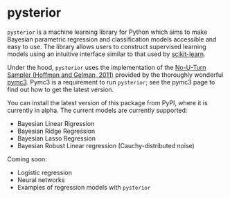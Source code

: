# pysterior

`pysterior` is a machine learning library for Python which aims to make Bayesian parametric regression and classification models accessible and easy to use. The library allows users to construct supervised learning models using an intuitive interface similar to that used by [scikit-learn](https://github.com/scikit-learn/scikit-learn).

Under the hood, `pysterior` uses the implementation of the [No-U-Turn Sampler (Hoffman and Gelman, 2011)](http://arxiv.org/abs/1111.4246) provided by the thoroughly wonderful [pymc3](https://github.com/pymc-devs/pymc3). Pymc3 is a requirement to run `pysterior`; see the pymc3 page to find out how to get the latest version.

You can install the latest version of this package from PyPI, where it is currently in alpha. The current models are currently supported:
* Bayesian Linear Rigression
* Bayesian Ridge Regression
* Bayesian Lasso Regression
* Bayesian Robust Linear regression (Cauchy-distributed noise)

Coming soon:
* Logistic regression
* Neural networks
* Examples of regression models with `pysterior`  
